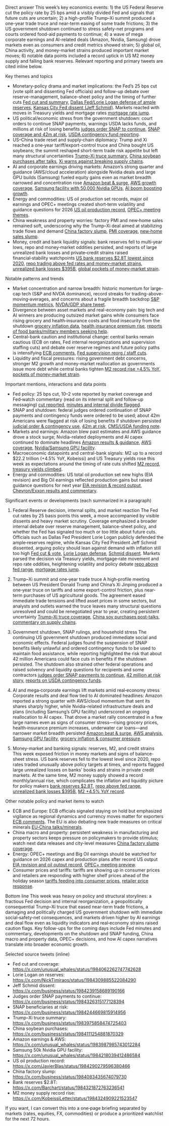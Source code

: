 Direct answer
This week’s key economics events: 1) the US Federal Reserve cut the policy rate by 25 bps amid a visibly divided Fed and signals that future cuts are uncertain; 2) a high-profile Trump–Xi summit produced a one-year trade truce and near-term easing of some trade frictions; 3) the US government shutdown continued to stress safety-net programs and courts ordered food-aid payments to continue; 4) a wave of mega corporate earnings and AI-related deals (Amazon, Nvidia, Samsung) drove markets even as consumers and credit metrics showed strain; 5) global oil, China activity, and money-market strains produced important market moves; 6) notable data points included a record uptick in US M2 money supply and falling bank reserves. Relevant reporting and primary tweets are cited inline below.

Key themes and topics
- Monetary-policy drama and market implications: the Fed’s 25 bps cut (vote split and dissenting Fed officials) and follow-up debate over reserve-management, balance-sheet policy and the timing of further cuts [Fed cut and summary](https://x.com/unusual_whales/status/1984062262747742628), [Dallas Fed/Lorie Logan defense of ample reserves](https://x.com/NickTimiraos/status/1984309885522084290), [Kansas City Fed dissent (Jeff Schmid)](https://x.com/business/status/1984239158689190166). Markets reacted with moves in Treasury yields and mortgage rates [mortgage rate jump](https://x.com/CNBC/status/1983958110650683876).
- US political/economic stress from the government shutdown: court orders to continue SNAP payments, warnings USDA lacks funds, and millions at risk of losing benefits [judges order SNAP to continue](https://x.com/business/status/1984326315177128394), [SNAP coverage and 42m at risk](https://x.com/business/status/1984244669815914956), [USDA contingency fund reporting](https://x.com/SpencerHakimian/status/1984282397828145331).
- US–China trade reset and supply‑chain diplomacy: Trump and Xi reached a one‑year tariff/export-control truce and China bought US soybeans; the summit reshaped short-term trade risk appetite but left many structural uncertainties [Trump–Xi truce summary](https://x.com/business/status/1983975858474725403), [China soybean purchases after talks](https://x.com/business/status/1984111254881870329), [Xi warns against breaking supply chains](https://x.com/business/status/1984089133413744731).
- AI and corporate earnings driving markets: Amazon’s strong quarter and guidance (AWS/cloud acceleration) alongside Nvidia deals and large GPU builds (Samsung) fueled equity gains even as market breadth narrowed and concentration rose [Amazon beat & surge](https://x.com/unusual_whales/status/1983987985743012284), [AWS growth coverage](https://x.com/CNBC/status/1983991342456868905), [Samsung facility with 50,000 Nvidia GPUs](https://x.com/unusual_whales/status/1984218039412486584), [AI boom boosting growth](https://x.com/business/status/1984214137270940120).
- Energy and commodities: US oil production set records, major oil earnings and OPEC+ meetings created short‑term volatility and guidance questions for 2026 [US oil production record](https://x.com/JavierBlas/status/1984290279596380466), [OPEC+ meeting themes](https://x.com/business/status/1984219075942187435).
- China weakness and property worries: factory PMI and new‑home sales remained soft, underscoring why the Trump–Xi deal aimed at stabilizing trade flows and demand [China factory slump](https://x.com/business/status/1984083435674079730), [PMI coverage](https://x.com/CNBC/status/1984076021612568767), [new‑home sales slump](https://x.com/business/status/1984226447326691687).
- Money, credit and bank liquidity signals: bank reserves fell to multi‑year lows, repo and money‑market oddities persisted, and reports of large unrealized bank losses and private‑credit strains raised financial‑stability watchpoints [US bank reserves $2.8T lowest since 2020](https://x.com/Barchart/status/1984321872763236541), [repo trading above fed rates and money-market strains](https://x.com/elerianm/status/1984293638705131905), [unrealized bank losses $395B](https://x.com/Barchart/status/1984067074495541608), [global pockets of money-market strain](https://x.com/business/status/1984278294624174161).

Notable patterns and trends
- Market concentration and narrow breadth: historic momentum for large-cap tech (S&P and NVDA dominance), record streaks for trading-above-moving‑averages, and concerns about a fragile breadth backdrop [S&P momentum metrics](https://x.com/KobeissiLetter/status/1984293786696978679), [NVDA/GDP share tweet](https://x.com/Barchart/status/1984129843034992914).
- Divergence between asset markets and real-economy pain: big tech and AI winners are producing outsized market gains while consumers face rising grocery and health‑insurance costs and food insecurity from the shutdown [grocery inflation data](https://x.com/KobeissiLetter/status/1984268764414631994), [health insurance premium rise](https://x.com/KobeissiLetter/status/1984240668177305674), [reports of food banks/military members seeking help](https://x.com/SpencerHakimian/status/1984004890675572873).
- Central-bank caution and institutional change: central banks remain cautious (ECB on rates, Fed internal reorganizations and supervision staffing cuts) and debate over reserve regimes and future policy paths is intensifying [ECB comments](https://x.com/business/status/1984241633559208210), [Fed supervision reorg / staff cuts](https://x.com/business/status/1983979279223308772).
- Liquidity and fiscal pressures: rising government debt concerns, stronger M2 growth and money-market reallocation as governments issue more debt while central banks tighten [M2 record rise +4.5% YoY](https://x.com/KobeissiLetter/status/1984324909221523547), [pockets of money-market strain](https://x.com/business/status/1984278294624174161).

Important mentions, interactions and data points
- Fed policy: 25 bps cut, 10–2 vote reported by market coverage and Fed‑watch commentary (read on its internal split and follow‑up messaging) [cut reported](https://x.com/unusual_whales/status/1984062262747742628), [minutes and internal divide flagged](https://x.com/elerianm/status/1984249008827814225).
- SNAP and shutdown: federal judges ordered continuation of SNAP payments and contingency funds were ordered to be used; about 42m Americans were flagged at risk of losing benefits if shutdown persisted [judicial order & contingency use](https://x.com/business/status/1984326315177128394), [42m at risk](https://x.com/business/status/1984244669815914956), [CMS/USDA funding note](https://x.com/SpencerHakimian/status/1984282397828145331).
- Markets and earnings: Amazon blew past estimates and AWS guidance drove a stock surge; Nvidia-related deployments and AI capex continued to dominate headlines [Amazon results & guidance](https://x.com/unusual_whales/status/1983987985743012284), [AWS coverage](https://x.com/CNBC/status/1983991342456868905), [Nvidia/Samsung GPU facility](https://x.com/unusual_whales/status/1984218039412486584).
- Macroeconomic datapoints and central-bank signals: M2 up to a record $22.2 trillion (+4.5% YoY, Kobeissi) and US Treasury yields rose this week as expectations around the timing of rate cuts shifted [M2 record](https://x.com/KobeissiLetter/status/1984324909221523547), [treasury yields climbed](https://x.com/business/status/1984315490907398538).
- Energy and commodities: US total oil production set new highs (EIA revision) and Big Oil earnings reflected production gains but raised guidance questions for next year [EIA revision & record output](https://x.com/JavierBlas/status/1984290279596380466), [Chevron/Exxon results and commentary](https://x.com/JavierBlas/status/1984223687483310476).

Significant events or developments (each summarized in a paragraph)
1) Federal Reserve decision, internal splits, and market reaction
The Fed cut rates by 25 basis points this week, a move accompanied by visible dissents and heavy market scrutiny. Coverage emphasized a broader internal debate over reserve management, balance-sheet policy, and whether the Fed has signaled too much or too little about future cuts. Officials such as Dallas Fed President Lorie Logan publicly defended the ample‑reserves regime, while Kansas City Fed President Jeff Schmid dissented, arguing policy should lean against demand with inflation still too high [Fed cut & vote](https://x.com/unusual_whales/status/1984062262747742628), [Lorie Logan defense](https://x.com/NickTimiraos/status/1984309885522084290), [Schmid dissent](https://x.com/business/status/1984239158689190166). Markets parsed the decision via Treasury yields, mortgage‑rate movement and repo rate oddities, heightening volatility and policy debate [repo above fed range](https://x.com/elerianm/status/1984293638705131905), [mortgage rates jump](https://x.com/CNBC/status/1983958110650683876).

2) Trump–Xi summit and one‑year trade truce
A high‑profile meeting between US President Donald Trump and China’s Xi Jinping produced a one‑year truce on tariffs and some export-control friction, plus near-term purchases of US agricultural goods. The agreement eased immediate trade tensions and lifted asset prices in some sectors, but analysts and outlets warned the truce leaves many structural questions unresolved and could be renegotiated year to year, creating persistent uncertainty [Trump–Xi truce coverage](https://x.com/business/status/1983975858474725403), [China soy purchases post-talks](https://x.com/business/status/1984111254881870329), [commentary on supply chains](https://x.com/business/status/1984089133413744731).

3) Government shutdown, SNAP rulings, and household stress
The continuing US government shutdown produced immediate social and economic effects. Federal judges found the suspension of SNAP benefits likely unlawful and ordered contingency funds to be used to maintain food assistance, while reporting highlighted the risk that about 42 million Americans could face cuts in benefits if the shutdown persisted. The shutdown also strained other federal operations and raised solvency and liquidity questions for recipients and some contractors [judges order SNAP payments to continue](https://x.com/business/status/1984326315177128394), [42 million at risk story](https://x.com/business/status/1984244669815914956), [reports on USDA contingency funds](https://x.com/SpencerHakimian/status/1984282397828145331).

4) AI and mega‑corporate earnings lift markets amid real‑economy stress
Corporate results and deal flow tied to AI dominated headlines: Amazon reported a strong quarter with AWS/cloud momentum that sent its shares sharply higher, while Nvidia-related infrastructure deals and plans (including Samsung’s GPU facility) underscored an ongoing reallocation to AI capex. That drove a market rally concentrated in a few large names even as signs of consumer stress—rising grocery prices, health‑insurance premium increases, underwater car loans—and narrower market breadth persisted [Amazon beat & surge](https://x.com/unusual_whales/status/1983987985743012284), [AWS analysis](https://x.com/CNBC/status/1983991342456868905), [Samsung GPU facility](https://x.com/unusual_whales/status/1984218039412486584), [grocery inflation & consumer pressure](https://x.com/KobeissiLetter/status/1984268764414631994).

5) Money-market and banking signals: reserves, M2, and credit strains
This week exposed friction in money markets and signs of balance-sheet stress. US bank reserves fell to the lowest level since 2020, repo rates traded unusually above policy targets at times, and reports flagged large unrealized losses on banks’ books and strains in private credit markets. At the same time, M2 money supply showed a record monthly/annual rise, which complicates the inflation and liquidity picture for policy makers [bank reserves $2.8T](https://x.com/Barchart/status/1984321872763236541), [repo above fed range](https://x.com/elerianm/status/1984293638705131905), [unrealized bank losses $395B](https://x.com/Barchart/status/1984067074495541608), [M2 +4.5% YoY record](https://x.com/KobeissiLetter/status/1984324909221523547).

Other notable policy and market items to watch
- ECB and Europe: ECB officials signaled staying on hold but emphasized vigilance as regional dynamics and currency moves matter for exporters [ECB comments](https://x.com/business/status/1984241633559208210). The EU is also debating new trade measures on critical minerals [EU‑China talks/minerals](https://x.com/business/status/1984306511959449699).
- China macro and property: persistent weakness in manufacturing and property sectors keeps pressure on policymakers to provide stimulus; watch next data releases and city-level measures [China factory slump coverage](https://x.com/business/status/1984083435674079730).
- Energy: OPEC+ meetings and Big Oil earnings should be watched for guidance on 2026 capex and production plans after record US output [EIA revision and oil output record](https://x.com/JavierBlas/status/1984290279596380466), [OPEC+ meeting preview](https://x.com/business/status/1984219075942187435).
- Consumer prices and tariffs: tariffs are showing up in consumer prices and retailers are responding with higher shelf prices ahead of the holiday season [tariffs feeding into consumer prices](https://x.com/CNBC/status/1984312714215162057), [retailer price response](https://x.com/business/status/1984301576115089459).

Bottom line
This week was heavy on policy and structural storylines: a fractious Fed decision and internal reorganization, a geopolitically consequential Trump–Xi truce that eased near-term trade frictions, a damaging and politically charged US government shutdown with immediate social‑safety‑net consequences, and markets driven higher by AI earnings and deal flow even as liquidity indicators and real‑economy strains raised caution flags. Key follow-ups for the coming days include Fed minutes and commentary, developments on the shutdown and SNAP funding, China macro and property data, OPEC+ decisions, and how AI capex narratives translate into broader economic growth.

Selected source tweets (inline)
- Fed cut and coverage: https://x.com/unusual_whales/status/1984062262747742628
- Lorie Logan on reserves: https://x.com/NickTimiraos/status/1984309885522084290
- Jeff Schmid dissent: https://x.com/business/status/1984239158689190166
- Judges order SNAP payments to continue: https://x.com/business/status/1984326315177128394
- SNAP beneficiaries at risk: https://x.com/business/status/1984244669815914956
- Trump–Xi truce summary: https://x.com/business/status/1983975858474725403
- China soybean purchases: https://x.com/business/status/1984111254881870329
- Amazon earnings & AWS: https://x.com/unusual_whales/status/1983987985743012284
- Samsung 50k Nvidia GPU facility: https://x.com/unusual_whales/status/1984218039412486584
- US oil production record: https://x.com/JavierBlas/status/1984290279596380466
- China factory slump: https://x.com/business/status/1984083435674079730
- Bank reserves $2.8T: https://x.com/Barchart/status/1984321872763236541
- M2 money supply record rise: https://x.com/KobeissiLetter/status/1984324909221523547

If you want, I can convert this into a one‑page briefing separated by markets (rates, equities, FX, commodities) or produce a prioritized watchlist for the next 72 hours.
